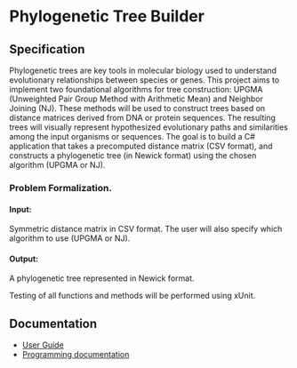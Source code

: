 # Phylogenetic Tree Builder

## Specification

Phylogenetic trees are key tools in molecular biology used to understand evolutionary relationships between species or genes. This project aims to implement two foundational algorithms for tree construction: UPGMA (Unweighted Pair Group Method with Arithmetic Mean) and Neighbor Joining (NJ). These methods will be used to construct trees based on distance matrices derived from DNA or protein sequences. The resulting trees will visually represent hypothesized evolutionary paths and similarities among the input organisms or sequences.
The goal is to build a C# application that takes a precomputed distance matrix (CSV format), and constructs a phylogenetic tree (in Newick format) using the chosen algorithm (UPGMA or NJ).  

### Problem Formalization.

#### Input: 
Symmetric distance matrix in CSV format. The user will also specify which algorithm to use (UPGMA or NJ). 

#### Output: 

A phylogenetic tree represented in Newick format.

Testing of all functions and methods will be performed using xUnit.

## Documentation

* [User Guide](docs/user.md)
* [Programming documentation](docs/programmer.md)
